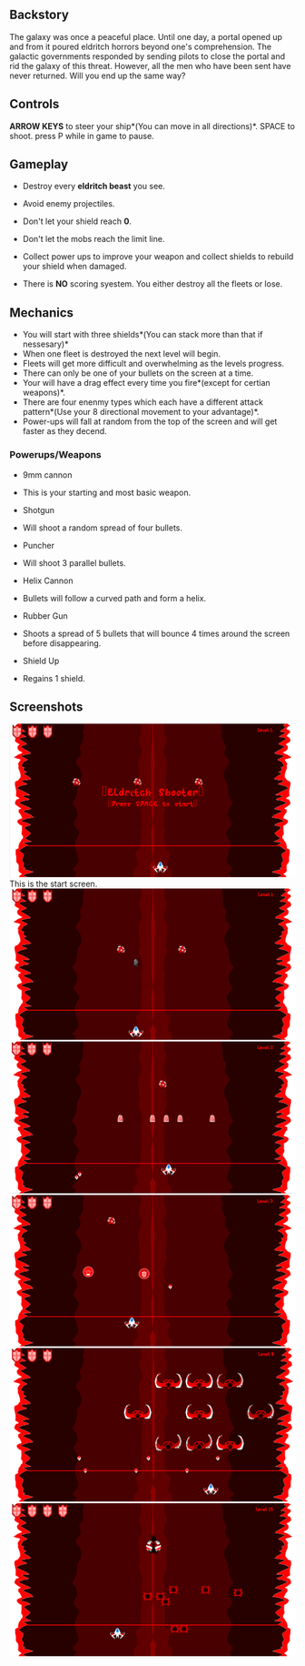 ## Backstory
The galaxy was once a peaceful place. Until one day, a portal opened up 
and from it poured eldritch horrors beyond one's comprehension. The galactic 
governments responded by sending pilots to close the portal and rid the 
galaxy of this threat. However, all the men who have been sent have 
never returned. Will you end up the same way?

## Controls
**ARROW KEYS** to steer your ship*(You can move in all directions)*.
SPACE to shoot.
press P while in game to pause.

## Gameplay
* Destroy every **eldritch beast** you see.
* Avoid enemy projectiles.

* Don't let your shield reach **0**.
* Don't let the mobs reach the limit line.
* Collect power ups to improve your weapon and collect shields to rebuild your shield when damaged.

* There is **NO** scoring syestem. You either destroy all the fleets or lose. 

## Mechanics

* You will start with three shields*(You can stack more than that if nessesary)*
* When one fleet is destroyed the next level will begin.
* Fleets will get more difficult and overwhelming as the levels progress. 
* There can only be one of your bullets on the screen at a time.
* Your will have a drag effect every time you fire*(except for certian weapons)*.
* There are four enenmy types which each have a different attack pattern*(Use your 8 directional movement to your advantage)*.
* Power-ups will fall at random from the top of the screen and will get faster as they decend.

### Powerups/Weapons
* 9mm cannon
- This is your starting and most basic weapon.
* Shotgun
- Will shoot a random spread of four bullets.
* Puncher
- Will shoot 3 parallel bullets.
* Helix Cannon
- Bullets will follow a curved path and form a helix.
* Rubber Gun
- Shoots a spread of 5 bullets that will bounce 4 times around the screen before disappearing. 
* Shield Up
- Regains 1 shield.

## Screenshots
![alt text](https://raw.githubusercontent.com/lginn26/Eldritch-Shooter/master/assets/images/EldritchShooter(1).PNG)
This is the start screen.
![alt text](https://raw.githubusercontent.com/lginn26/Eldritch-Shooter/master/assets/images/EldritchShooter(2).PNG)
![alt text](https://raw.githubusercontent.com/lginn26/Eldritch-Shooter/master/assets/images/EldritchShooter(3).PNG)
![alt text](https://raw.githubusercontent.com/lginn26/Eldritch-Shooter/master/assets/images/EldritchShooter(4).PNG)
![alt text](https://raw.githubusercontent.com/lginn26/Eldritch-Shooter/master/assets/images/EldritchShooter(5).PNG)
![alt text](https://raw.githubusercontent.com/lginn26/Eldritch-Shooter/master/assets/images/EldritchShooter(6).PNG)

